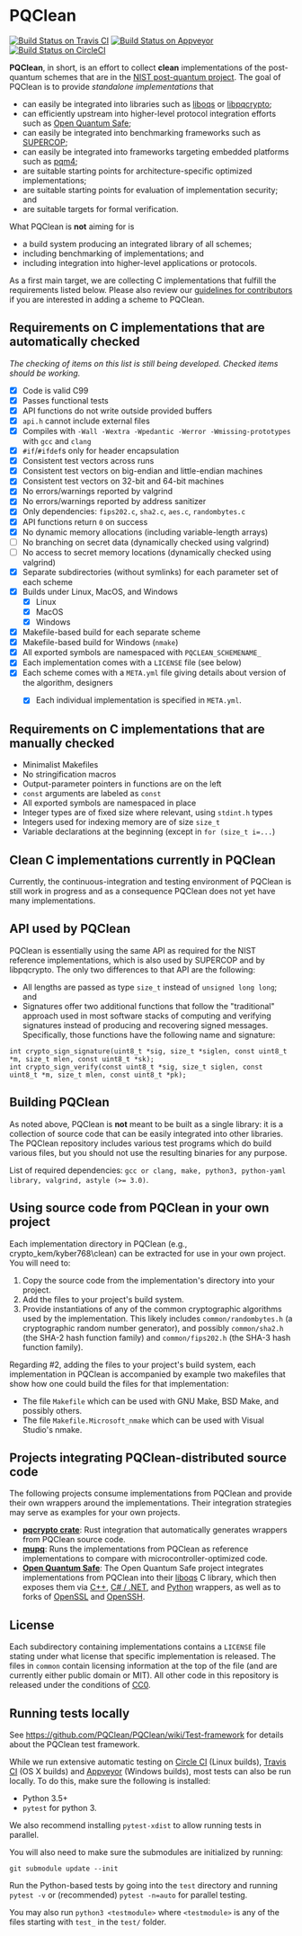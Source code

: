 # PQClean

[![Build Status on Travis CI](https://travis-ci.com/PQClean/PQClean.svg?branch=master)](https://travis-ci.com/PQClean/PQClean)
[![Build Status on Appveyor](https://ci.appveyor.com/api/projects/status/186ky7yb9mlqj3io/branch/master?svg=true)](https://ci.appveyor.com/project/PQClean/pqclean/branch/master)
[![Build Status on CircleCI](https://circleci.com/gh/PQClean/PQClean/tree/master.svg?style=svg)](https://circleci.com/gh/PQClean/PQClean/tree/master)

**PQClean**, in short, is an effort to collect **clean** implementations of the post-quantum
schemes that are in the
[NIST post-quantum project](https://csrc.nist.gov/projects/post-quantum-cryptography).
The goal of PQClean is to provide *standalone implementations* that

* can easily be integrated into libraries such as [liboqs](https://openquantumsafe.org/#liboqs) or [libpqcrypto](https://libpqcrypto.org/);
* can efficiently upstream into higher-level protocol integration efforts such as [Open Quantum Safe](https://openquantumsafe.org/#integrations);
* can easily be integrated into benchmarking frameworks such as [SUPERCOP](https://bench.cr.yp.to/supercop.html);
* can easily be integrated into frameworks targeting embedded platforms such as [pqm4](https://github.com/mupq/pqm4);
* are suitable starting points for architecture-specific optimized implementations;
* are suitable starting points for evaluation of implementation security; and
* are suitable targets for formal verification.

What PQClean is **not** aiming for is

* a build system producing an integrated library of all schemes;
* including benchmarking of implementations; and
* including integration into higher-level applications or protocols.

As a first main target, we are collecting C implementations that fulfill the requirements
listed below.
Please also review our [guidelines for contributors](CONTRIBUTING.md) if you are interested in adding a scheme to PQClean.

## Requirements on C implementations that are automatically checked

_The checking of items on this list is still being developed. Checked items should be working._

* [x] Code is valid C99
* [x] Passes functional tests
* [x] API functions do not write outside provided buffers
* [x] `api.h` cannot include external files
* [x] Compiles with `-Wall -Wextra -Wpedantic -Werror -Wmissing-prototypes` with `gcc` and `clang`
* [x] `#if`/`#ifdef`s only for header encapsulation
* [x] Consistent test vectors across runs
* [x] Consistent test vectors on big-endian and little-endian machines
* [x] Consistent test vectors on 32-bit and 64-bit machines
* [x] No errors/warnings reported by valgrind
* [x] No errors/warnings reported by address sanitizer
* [x] Only dependencies: `fips202.c`, `sha2.c`, `aes.c`, `randombytes.c`
* [x] API functions return `0` on success
* [x] No dynamic memory allocations (including variable-length arrays)
* [ ] No branching on secret data (dynamically checked using valgrind)
* [ ] No access to secret memory locations (dynamically checked using valgrind)
* [x] Separate subdirectories (without symlinks) for each parameter set of each scheme
* [x] Builds under Linux, MacOS, and Windows
    * [x] Linux
    * [x] MacOS
    * [x] Windows
* [x] Makefile-based build for each separate scheme
* [x] Makefile-based build for Windows (`nmake`)
* [x] All exported symbols are namespaced with `PQCLEAN_SCHEMENAME_`
* [x] Each implementation comes with a `LICENSE` file (see below)
* [x] Each scheme comes with a `META.yml` file giving details about version of the algorithm, designers
    * [x] Each individual implementation is specified in `META.yml`.


## Requirements on C implementations that are manually checked

* Minimalist Makefiles
* No stringification macros
* Output-parameter pointers in functions are on the left
* `const` arguments are labeled as `const`
* All exported symbols are namespaced in place
* Integer types are of fixed size where relevant, using `stdint.h` types
* Integers used for indexing memory are of size `size_t`
* Variable declarations at the beginning (except in `for (size_t i=...`)


## Clean C implementations currently in PQClean

Currently, the continuous-integration and testing environment of PQClean is still work in progress
and as a consequence PQClean does not yet have many implementations.

<!--
 Currently, PQClean includes clean C implementations of the following KEMs:

 * [Kyber-512](https://pq-crystals.org/kyber/)
 * [Kyber-768](https://pq-crystals.org/kyber/)
 * [Kyber-1024](https://pq-crystals.org/kyber/)

 Currently, PQClean includes clean C implementations of the following signature schemes:

 * [Dilithium-III](https://pq-crystals.org/dilithium/)
-->

## API used by PQClean

PQClean is essentially using the same API as required for the NIST reference implementations,
which is also used by SUPERCOP and by libpqcrypto. The only two differences to that API are
the following:
* All lengths are passed as type `size_t` instead of `unsigned long long`; and
* Signatures offer two additional functions that follow the "traditional" approach used
in most software stacks of computing and verifying signatures instead of producing and
recovering signed messages. Specifically, those functions have the following name and signature:

```
int crypto_sign_signature(uint8_t *sig, size_t *siglen, const uint8_t *m, size_t mlen, const uint8_t *sk);
int crypto_sign_verify(const uint8_t *sig, size_t siglen, const uint8_t *m, size_t mlen, const uint8_t *pk);
```

## Building PQClean

As noted above, PQClean is **not** meant to be built as a single library: it is a collection of source code that can be easily integrated into other libraries.  The PQClean repository includes various test programs which do build various files, but you should not use the resulting binaries for any purpose.

List of required dependencies: ``gcc or clang, make, python3, python-yaml library, valgrind, astyle (>= 3.0)``.

## Using source code from PQClean in your own project

Each implementation directory in PQClean (e.g., crypto\_kem/kyber768\clean) can be extracted for use in your own project.  You will need to:

1. Copy the source code from the implementation's directory into your project.
2. Add the files to your project's build system.
3. Provide instantiations of any of the common cryptographic algorithms used by the implementation.  This likely includes `common/randombytes.h` (a cryptographic random number generator), and possibly `common/sha2.h` (the SHA-2 hash function family) and `common/fips202.h` (the SHA-3 hash function family).

Regarding #2, adding the files to your project's build system, each implementation in PQClean is accompanied by example two makefiles that show how one could build the files for that implementation:

- The file `Makefile` which can be used with GNU Make, BSD Make, and possibly others.
- The file `Makefile.Microsoft_nmake` which can be used with Visual Studio's nmake.

## Projects integrating PQClean-distributed source code

The following projects consume implementations from PQClean and provide their own wrappers around the implementations.
Their integration strategies may serve as examples for your own projects.

- **[pqcrypto crate](https://github.com/rustpq/pqcrypto)**: Rust integration that automatically generates wrappers from PQClean source code.
- **[mupq](https://github.com/mupq/)**: Runs the implementations from PQClean as reference implementations to compare with microcontroller-optimized code.
- **[Open Quantum Safe](https://github.com/open-quantum-safe/)**: The Open Quantum Safe project integrates implementations from PQClean into their [liboqs](https://github.com/open-quantum-safe/liboqs/) C library, which then exposes them via [C++](https://github.com/open-quantum-safe/liboqs-cpp), [C# / .NET](https://github.com/open-quantum-safe/liboqs-dotnet), and [Python](https://github.com/open-quantum-safe/liboqs-python) wrappers, as well as to forks of [OpenSSL](https://github.com/open-quantum-safe/openssl) and [OpenSSH](https://github.com/open-quantum-safe/openssh-portable).

## License

Each subdirectory containing implementations contains a `LICENSE` file stating under what license that specific implementation is released.
The files in `common` contain licensing information at the top of the file (and are currently either public domain or MIT).
All other code in this repository is released under the conditions of [CC0](http://creativecommons.org/publicdomain/zero/1.0/).

## Running tests locally

See https://github.com/PQClean/PQClean/wiki/Test-framework for details about the PQClean test framework.

While we run extensive automatic testing on [Circle CI][circleci-pqc] (Linux builds), [Travis CI][travis-pqc] (OS X builds) and [Appveyor][appveyor-pqc] (Windows builds), most tests can also be run locally.
To do this, make sure the following is installed:

* Python 3.5+
* `pytest` for python 3.

We also recommend installing ``pytest-xdist`` to allow running tests in parallel.

You will also need to make sure the submodules are initialized by running:

```
git submodule update --init
```

Run the Python-based tests by going into the `test` directory and running `pytest -v` or (recommended) `pytest -n=auto` for parallel testing.

You may also run `python3 <testmodule>` where `<testmodule>` is any of the files starting with `test_` in the `test/` folder.

[circleci-pqc]: https://circleci.com/gh/PQClean/PQClean/
[travis-pqc]: https://travis-ci.com/PQClean/PQClean/
[appveyor-pqc]: https://ci.appveyor.com/project/PQClean/pqclean
